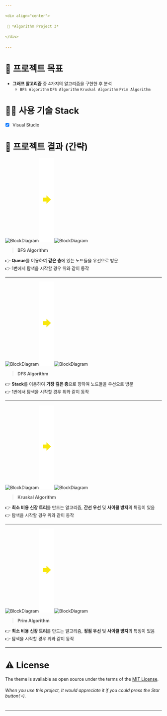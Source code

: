 ```yaml
---

<div align="center">

 💜 *Algorithm Project 3*

</div>

---
```


# 🧐 프로젝트 목표
- **그래프 알고리즘** 중 4가지의 알고리즘을 구현한 후 분석  
  - `BFS Algorithm` `DFS Algorithm` `Kruskal Algorithm` `Prim Algorithm`  

# 👨‍💻 사용 기술 Stack
- [x] Visual Studio  

# 💛 프로젝트 결과 (간략)
<img src="/image/d1.png" width="350px" height="270px" alt="BlockDiagram"></img><img src="/image/arrow.png" width="50px" height="270px" alt="Arrow"></img><img src="/image/d2.png" width="350px" height="270px" alt="BlockDiagram"></img><br/>
> **BFS Algorithm**  

👉 **Queue**를 이용하여 **같은 층**에 있는 노드들을 우선으로 방문  
👉 1번에서 탐색을 시작할 경우 위와 같이 동작  

---

<img src="/image/d1.png" width="350px" height="270px" alt="BlockDiagram"></img><img src="/image/arrow.png" width="50px" height="270px" alt="Arrow"></img><img src="/image/d3.png" width="350px" height="270px" alt="BlockDiagram"></img><br/>
> **DFS Algorithm**  

👉 **Stack**를 이용하여 **가장 깊은 층**으로 향하여 노드들을 우선으로 방문  
👉 1번에서 탐색을 시작할 경우 위와 같이 동작  

---

<img src="/image/d4.png" width="350px" height="270px" alt="BlockDiagram"></img><img src="/image/arrow.png" width="50px" height="270px" alt="Arrow"></img><img src="/image/d5.png" width="350px" height="270px" alt="BlockDiagram"></img><br/>
> **Kruskal Algorithm**  

👉 **최소 비용 신장 트리**를 만드는 알고리즘, **간선 우선** 및 **사이클 방지**의 특징이 있음  
👉 탐색을 시작할 경우 위와 같이 동작  

---

<img src="/image/d6.png" width="350px" height="270px" alt="BlockDiagram"></img><img src="/image/arrow.png" width="50px" height="270px" alt="Arrow"></img><img src="/image/d7.png" width="350px" height="270px" alt="BlockDiagram"></img><br/>
> **Prim Algorithm**

👉 **최소 비용 신장 트리**를 만드는 알고리즘, **정점 우선** 및 **사이클 방지**의 특징이 있음  
👉 탐색을 시작할 경우 위와 같이 동작  

---

# ⚠️ License
The theme is available as open source under the terms of the [MIT License](https://github.com/DCherish/Proj_Algorithm_3/blob/master/LICENSE).  
###### *When you use this project, It would appreciate it if you could press the Star button*(⭐).

---
